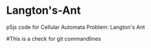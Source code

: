 # Langton's-Ant
p5js code for Cellular Automata Problem: Langton's Ant

#This is a check for git commandlines 